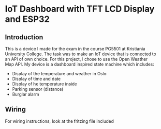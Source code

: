 # IoT Dashboard with TFT LCD Display and ESP32
## Introduction
This is a device I made for the exam in the course PG5501 at Kristiania University College. The task was to make an IoT device that is connected to an API of own choice. For this project, I chose to use the Open Weather Map API. My device is a dashboard inspired state machine which includes: 
* Display of the temperature and weather in Oslo
* Display of time and date
* Display of he temperature inside
* Parking sensor (distance)
* Burglar alarm

## Wiring
For wiring instructions, look at the fritzing file included
